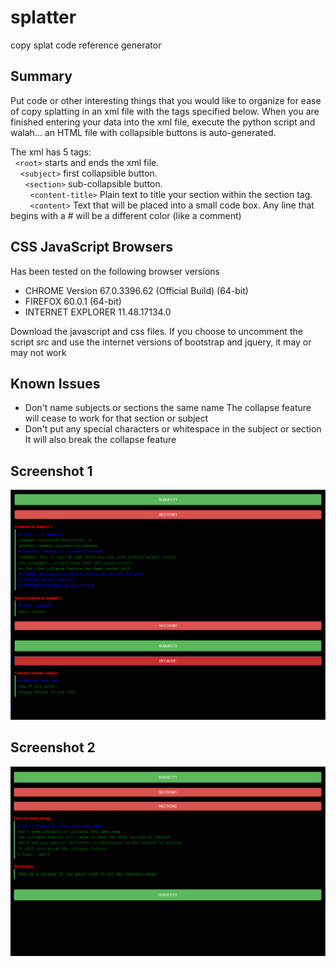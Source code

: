 # splatter
copy splat code reference generator

## Summary
Put code or other interesting things that you would like to organize for ease of copy splatting in an xml file with the tags specified below.  When you are finished entering your data into the xml file, execute the python script and walah... an HTML file with collapsible buttons is auto-generated.

The xml has 5 tags:<br />
&nbsp;&nbsp;``<root>`` starts and ends the xml file.<br />
&nbsp;&nbsp;&nbsp;&nbsp;``<subject>`` first collapsible button.<br />
&nbsp;&nbsp;&nbsp;&nbsp;&nbsp;&nbsp;``<section>`` sub-collapsible button.<br />
&nbsp;&nbsp;&nbsp;&nbsp;&nbsp;&nbsp;&nbsp;&nbsp;``<content-title>`` Plain text to title your section within the section tag.<br />
&nbsp;&nbsp;&nbsp;&nbsp;&nbsp;&nbsp;&nbsp;&nbsp;``<content>`` Text that will be placed into a small code box. Any line that begins with a # will be a different color (like a comment)<br />
 
## CSS JavaScript Browsers
Has been tested on the following browser versions
  * CHROME Version 67.0.3396.62 (Official Build) (64-bit)<br />
  * FIREFOX 60.0.1 (64-bit)<br />
  * INTERNET EXPLORER 11.48.17134.0<br />

Download the javascript and css files.
If you choose to uncomment the script src and use the internet versions of bootstrap and jquery, it may or may not work

## Known Issues
  * Don't name subjects or sections the same name The collapse feature will cease to work for that section or subject<br />
  * Don't put any special characters or whitespace in the subject or section It will also break the collapse feature<br />

## Screenshot 1
![ScreenShot1](https://github.com/dextr0se/splatter/raw/master/images/screenshot1.png "Screen Shot 1")
## Screenshot 2
![ScreenShot2](https://github.com/dextr0se/splatter/raw/master/images/screenshot2.png "Screen Shot 2")
